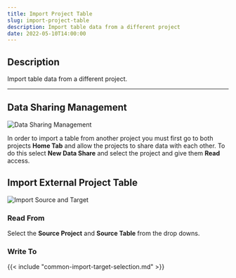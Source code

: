 ```yaml
---
title: Import Project Table
slug: import-project-table
description: Import table data from a different project
date: 2022-05-10T14:00:00
---
```


## Description

Import table data from a different project.

---

## Data Sharing Management

![Data Sharing Management](/images/import_external_project_table_1.png)

In order to import a table from another project you must first go to both projects **Home Tab** and allow the projects to share data with each other. To do this select **New Data Share** and select the project and give them **Read** access.

## Import External Project Table

![Import Source and Target](/images/import_external_project_table_2.png)

### Read From
Select the **Source Project** and **Source Table** from the drop downs.

### Write To

{{< include "common-import-target-selection.md" >}}
